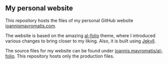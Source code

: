 My personal website
--------------------

This repository hosts the files of my personal GitHub website [ioannismavromatis.com](ioannismavromatis.com).

The website is based on the amazing [al-folio](https://github.com/alshedivat/al-folio) theme, where I introduced various changes to bring closer to my liking. Also, it is built using [Jekyll](https://jekyllrb.com).

The source files for my website can be found under [ioannis.mavromatis/al-folio](https://github.com/ioannismavromatis/al-folio). This repository hosts only the production files.
